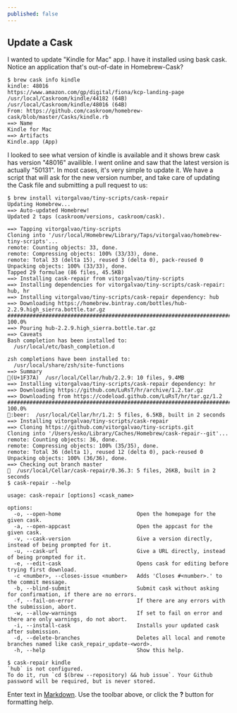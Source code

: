 ```yaml
---
published: false
---
```

## Update a Cask


I wanted to update "Kindle for Mac" app. I have it installed using bask cask.
Notice an application that's out-of-date in Homebrew-Cask? 

```
$ brew cask info kindle
kindle: 48016
https://www.amazon.com/gp/digital/fiona/kcp-landing-page
/usr/local/Caskroom/kindle/44182 (64B)
/usr/local/Caskroom/kindle/48016 (64B)
From: https://github.com/caskroom/homebrew-cask/blob/master/Casks/kindle.rb
==> Name
Kindle for Mac
==> Artifacts
Kindle.app (App)
```

I looked to see what version of kindle is available and it shows brew cask has version "48016" availible. I went online and saw that the latest version is actually "50131".
In most cases, it's very simple to update it. We have a script that will ask for the new version number, and take care of updating the Cask file and submitting a pull request to us:

```
$ brew install vitorgalvao/tiny-scripts/cask-repair
Updating Homebrew...
==> Auto-updated Homebrew!
Updated 2 taps (caskroom/versions, caskroom/cask).

==> Tapping vitorgalvao/tiny-scripts
Cloning into '/usr/local/Homebrew/Library/Taps/vitorgalvao/homebrew-tiny-scripts'...
remote: Counting objects: 33, done.
remote: Compressing objects: 100% (33/33), done.
remote: Total 33 (delta 15), reused 3 (delta 0), pack-reused 0
Unpacking objects: 100% (33/33), done.
Tapped 29 formulae (86 files, 45.5KB)
==> Installing cask-repair from vitorgalvao/tiny-scripts
==> Installing dependencies for vitorgalvao/tiny-scripts/cask-repair: hub, hr
==> Installing vitorgalvao/tiny-scripts/cask-repair dependency: hub
==> Downloading https://homebrew.bintray.com/bottles/hub-2.2.9.high_sierra.bottle.tar.gz
######################################################################## 100.0%
==> Pouring hub-2.2.9.high_sierra.bottle.tar.gz
==> Caveats
Bash completion has been installed to:
  /usr/local/etc/bash_completion.d

zsh completions have been installed to:
  /usr/local/share/zsh/site-functions
==> Summary
🍺(U+1F37A)  /usr/local/Cellar/hub/2.2.9: 10 files, 9.4MB
==> Installing vitorgalvao/tiny-scripts/cask-repair dependency: hr
==> Downloading https://github.com/LuRsT/hr/archive/1.2.tar.gz
==> Downloading from https://codeload.github.com/LuRsT/hr/tar.gz/1.2
######################################################################## 100.0%
🍺:beer:  /usr/local/Cellar/hr/1.2: 5 files, 6.5KB, built in 2 seconds
==> Installing vitorgalvao/tiny-scripts/cask-repair
==> Cloning https://github.com/vitorgalvao/tiny-scripts.git
Cloning into '/Users/esko/Library/Caches/Homebrew/cask-repair--git'...
remote: Counting objects: 36, done.
remote: Compressing objects: 100% (35/35), done.
remote: Total 36 (delta 1), reused 12 (delta 0), pack-reused 0
Unpacking objects: 100% (36/36), done.
==> Checking out branch master
🍺  /usr/local/Cellar/cask-repair/0.36.3: 5 files, 26KB, built in 2 seconds
$ cask-repair --help

usage: cask-repair [options] <cask_name>

options:
  -o, --open-home                        Open the homepage for the given cask.
  -a, --open-appcast                     Open the appcast for the given cask.
  -v, --cask-version                     Give a version directly, instead of being prompted for it.
  -u, --cask-url                         Give a URL directly, instead of being prompted for it.
  -e, --edit-cask                        Opens cask for editing before trying first download.
  -c <number>, --closes-issue <number>   Adds 'Closes #<number>.' to the commit message.
  -b, --blind-submit                     Submit cask without asking for confirmation, if there are no errors.
  -f, --fail-on-error                    If there are any errors with the submission, abort.
  -w, --allow-warnings                   If set to fail on error and there are only warnings, do not abort.
  -i, --install-cask                     Installs your updated cask after submission.
  -d, --delete-branches                  Deletes all local and remote branches named like cask_repair_update-<word>.
  -h, --help                             Show this help.

$ cask-repair kindle
`hub` is not configured.
To do it, run `cd $(brew --repository) && hub issue`. Your Github password will be required, but is never stored.
```

Enter text in [Markdown](http://daringfireball.net/projects/markdown/). Use the toolbar above, or click the **?** button for formatting help.
